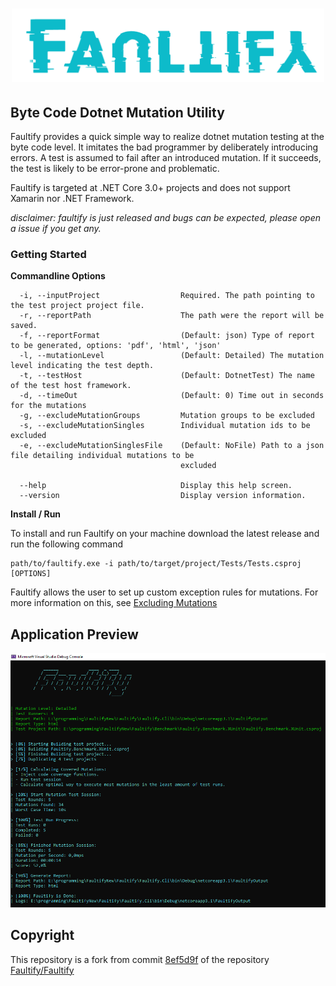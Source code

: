 <h1 align="center"><img width="500" src="docs/Windesheim_docs/full-logo.png" /></h1>

## Byte Code Dotnet Mutation Utility
Faultify provides a quick simple way to realize dotnet mutation testing at the byte code level. 
It imitates the bad programmer by deliberately introducing errors. 
A test is assumed to fail after an introduced mutation. If it succeeds, the test is likely to be error-prone and problematic.

Faultify is targeted at .NET Core 3.0+ projects and does not support Xamarin nor .NET Framework.

*disclaimer: faultify is just released and bugs can be expected, please open a issue if you get any.*

### Getting Started

**Commandline Options**

```
  -i, --inputProject                  Required. The path pointing to the test project project file.
  -r, --reportPath                    The path were the report will be saved.
  -f, --reportFormat                  (Default: json) Type of report to be generated, options: 'pdf', 'html', 'json'
  -l, --mutationLevel                 (Default: Detailed) The mutation level indicating the test depth.
  -t, --testHost                      (Default: DotnetTest) The name of the test host framework.
  -d, --timeOut                       (Default: 0) Time out in seconds for the mutations
  -g, --excludeMutationGroups         Mutation groups to be excluded
  -s, --excludeMutationSingles        Individual mutation ids to be excluded
  -e, --excludeMutationSinglesFile    (Default: NoFile) Path to a json file detailing individual mutations to be
                                      excluded

  --help                              Display this help screen.
  --version                           Display version information.
```

**Install / Run**

To install and run Faultify on your machine download the latest release and run the following command

```
path/to/faultify.exe -i path/to/target/project/Tests/Tests.csproj [OPTIONS]
```

Faultify allows the user to set up custom exception rules for mutations. For more information on this, see [Excluding Mutations](excludeMutations.md)

## Application Preview
<img src="docs/Windesheim_docs/application-overview.PNG" alt="Screenshot of Faultify" width="600"/>

## Copyright

This repository is a fork from commit [8ef5d9f](https://github.com/Faultify/Faultify/commit/8ef5d9f8d830d263aecb173732f6df82f0bc11af) of the repository [Faultify/Faultify](https://github.com/Faultify/Faultify/)
